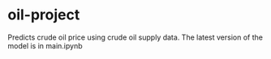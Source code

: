 # oil-project
Predicts crude oil price using crude oil supply data. 
The latest version of the model is in main.ipynb
